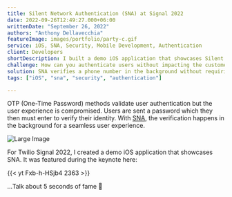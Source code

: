 ```yaml
---
title: Silent Network Authentication (SNA) at Signal 2022
date: 2022-09-26T12:49:27.000+06:00
writtenDate: "September 26, 2022"
authors: "Anthony Dellavecchia"
featureImage: images/portfolio/party-c.gif
service: iOS, SNA, Security, Mobile Development, Authentication
client: Developers
shortDescription: I built a demo iOS application that showcases Silent Network Authentication (SNA) during Twilio's Developer conference at Signal 2022.
challenge: How can you authenticate users without impacting the customer experience?
solution: SNA verifies a phone number in the background without requiring user input.
tags: ["iOS", "sna", "security", "authentication"]

---
```


OTP (One-Time Password) methods validate user authentication but the user experience is compromised. Users are sent a password which they then must enter to verify their identity. With [SNA](https://www.twilio.com/blog/silent-network-authentication-sna-overview), the verification happens in the background for a seamless user experience.

![Large Image](/images/portfolio/sna.gif)


For Twilio Signal 2022, I created a demo iOS application that showcases SNA. It was featured during the keynote here:


{{< yt Fxb-h-HSjb4 2363 >}}


...Talk about 5 seconds of fame 🤣
